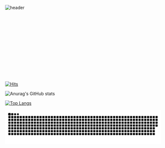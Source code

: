 ![header](https://capsule-render.vercel.app/api?type=waving&color=auto&height=300&section=header&text=hello%20world&fontSize=90)

<br><br><br><br><br><br><br><br><br><br><br><br>

[![Hits](https://hits.seeyoufarm.com/api/count/incr/badge.svg?url=https%3A%2F%2Fgithub.com%2Fhyunjunhwang1994&count_bg=%2379C83D&title_bg=%23555555&icon=github.svg&icon_color=%23E7E7E7&title=hits&edge_flat=false)](https://hits.seeyoufarm.com)


![Anurag's GitHub stats](https://github-readme-stats.vercel.app/api?username=hyunjunhwang1994&show_icons=true&theme=radical)

[![Top Langs](https://github-readme-stats.vercel.app/api/top-langs/?username=hyunjunhwang1994&langs_count=8)](https://github.com/anuraghazra/github-readme-stats)


![snake gif](https://github.com/hyunjunhwang1994/hyunjunhwang1994/blob/output/github-contribution-grid-snake.svg)


<!--
**hyunjunhwang1994/hyunjunhwang1994** is a ✨ _special_ ✨ repository because its `README.md` (this file) appears on your GitHub profile.

Here are some ideas to get you started:

- 🔭 I’m currently working on ...
- 🌱 I’m currently learning ...
- 👯 I’m looking to collaborate on ...
- 🤔 I’m looking for help with ...
- 💬 Ask me about ...
- 📫 How to reach me: ...
- 😄 Pronouns: ...
- ⚡ Fun fact: ...
-->



